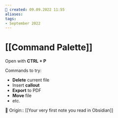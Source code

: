 ```yaml
---
📅 created: 09.09.2022 11:55
aliases:
tags:
- September 2022
---
```

# [[Command Palette]]
Open with **CTRL + P**

Commands to try:
- **Delete** current file
- Insert **callout**
- **Export** to PDF
- **Move** file
- etc.


🔮 Origin::  [[Your very first note you read in Obsidian]]
